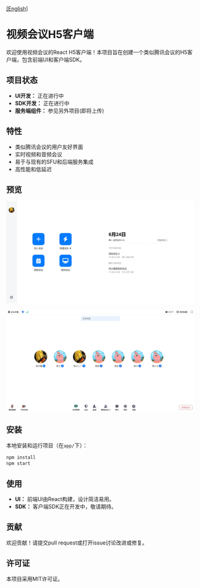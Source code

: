 [[English]](README.md)

# 视频会议H5客户端

欢迎使用视频会议的React H5客户端！本项目旨在创建一个类似腾讯会议的H5客户端，包含前端UI和客户端SDK。

## 项目状态

- **UI开发：** 正在进行中
- **SDK开发：** 正在进行中
- **服务端组件：** 参见另外项目(即将上传)

## 特性

- 类似腾讯会议的用户友好界面
- 实时视频和音频会议
- 易于与现有的SFU和后端服务集成
- 高性能和低延迟

## 预览

![主页](./preview/home_page.png)

![会议页面](./preview/meeting_page.png)

## 安装

本地安装和运行项目（在`app/`下）：

```bash
npm install
npm start
```

## 使用

- **UI：** 前端UI由React构建，设计简洁易用。
- **SDK：** 客户端SDK正在开发中，敬请期待。

## 贡献

欢迎贡献！请提交pull request或打开issue讨论改进或修复。

## 许可证

本项目采用MIT许可证。
